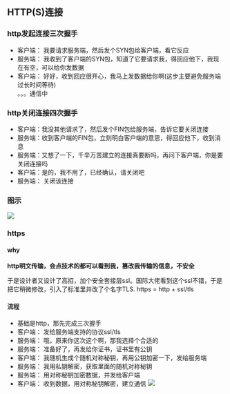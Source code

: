 ## HTTP(S)连接
### http发起连接三次握手
* 客户端： 我要请求服务端，然后发个SYN包给客户端，看它反应
* 服务端： 我收到了客户端的SYN包，知道了它要请求我，得回应他下，我现在有空，可以给你发数据
* 客户端： 好好，收到回应很开心，我马上发数据给你啊(这步主要避免服务端过长时间等待)  
。。。通信中

### http关闭连接四次握手
* 客户端：我没其他请求了，然后发个FIN包给服务端，告诉它要关闭连接
* 服务端：收到客户端的FIN包，立刻明白客户端的意思，得回应他下，收到消息
* 服务端：又想了一下，千辛万苦建立的连接真要断吗，再问下客户端，你是要关闭连接吗
* 客户端：是的，我不用了，已经确认，请关闭吧
* 服务端： 关闭该连接

### 图示
![](https://upload-images.jianshu.io/upload_images/10649427-8f3a8e44af4f48b0?imageMogr2/auto-orient/strip%7CimageView2/2/w/700)

### https
#### why
**http明文传输，会点技术的都可以看到我，篡改我传输的信息，不安全**

于是设计者又设计了高招，加个安全套接层ssl。国际大佬看到这个ssl不错，于是把它稍微修改，引入了标准里并改了个名字TLS.
https = http + ssl/tls

#### 流程
* 基础是http，那先完成三次握手
* 客户端： 发给服务端支持的协议ssl/tls
* 服务端： 哦，原来你这次这个啊，那我选择个合适的
* 服务端： 准备好了，再发给你证书，证书里有公钥
* 客户端： 我随机生成个随机对称秘钥，再用公钥加密一下，发给服务端
* 服务端： 我用私钥解密，获取里面的随机对称秘钥
* 服务端： 用对称秘钥加密数据，并发给客户端
* 客户端： 收到数据，用对称秘钥解密，建立通信
![](http://7xs4tc.com1.z0.glb.clouddn.com/httpsCreat.png)
